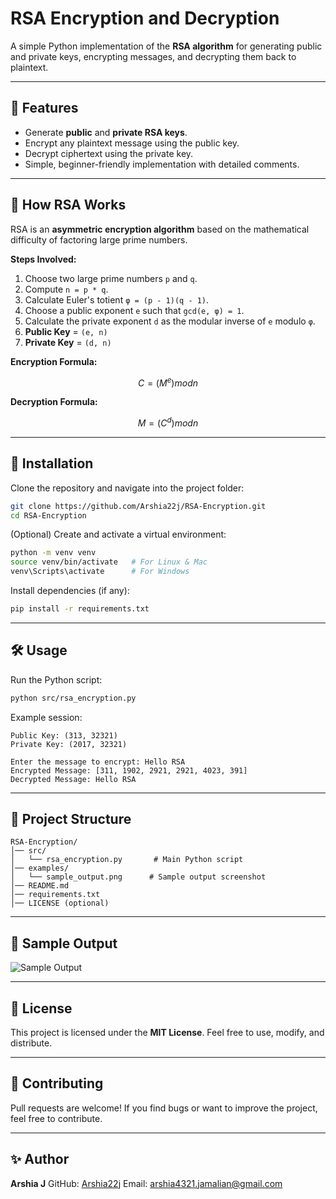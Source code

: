 # RSA Encryption and Decryption

A simple Python implementation of the **RSA algorithm** for generating public and private keys, encrypting messages, and decrypting them back to plaintext.

---

## 📌 Features

* Generate **public** and **private RSA keys**.
* Encrypt any plaintext message using the public key.
* Decrypt ciphertext using the private key.
* Simple, beginner-friendly implementation with detailed comments.

---

## 📜 How RSA Works

RSA is an **asymmetric encryption algorithm** based on the mathematical difficulty of factoring large prime numbers.

**Steps Involved:**

1. Choose two large prime numbers `p` and `q`.
2. Compute `n = p * q`.
3. Calculate Euler's totient `φ = (p - 1)(q - 1)`.
4. Choose a public exponent `e` such that `gcd(e, φ) = 1`.
5. Calculate the private exponent `d` as the modular inverse of `e` modulo `φ`.
6. **Public Key** = `(e, n)`
7. **Private Key** = `(d, n)`

**Encryption Formula:**

```math
C = (M^e) mod n
```

**Decryption Formula:**

```math
M = (C^d) mod n
```

---

## 🚀 Installation

Clone the repository and navigate into the project folder:

```bash
git clone https://github.com/Arshia22j/RSA-Encryption.git
cd RSA-Encryption
```

(Optional) Create and activate a virtual environment:

```bash
python -m venv venv
source venv/bin/activate   # For Linux & Mac
venv\Scripts\activate      # For Windows
```

Install dependencies (if any):

```bash
pip install -r requirements.txt
```

---

## 🛠️ Usage

Run the Python script:

```bash
python src/rsa_encryption.py
```

Example session:

```
Public Key: (313, 32321)
Private Key: (2017, 32321)

Enter the message to encrypt: Hello RSA
Encrypted Message: [311, 1902, 2921, 2921, 4023, 391]
Decrypted Message: Hello RSA
```

---

## 📂 Project Structure

```
RSA-Encryption/
│── src/
│   └── rsa_encryption.py       # Main Python script
│── examples/
│   └── sample_output.png      # Sample output screenshot
│── README.md
│── requirements.txt
│── LICENSE (optional)
```

---

## 📸 Sample Output

![Sample Output](examples/sample_output.png)

---

## 📄 License

This project is licensed under the **MIT License**. Feel free to use, modify, and distribute.

---

## 🤝 Contributing

Pull requests are welcome! If you find bugs or want to improve the project, feel free to contribute.

---

## ✨ Author

**Arshia J**
GitHub: [Arshia22j](https://github.com/Arshia22j)
Email: [arshia4321.jamalian@gmail.com](mailto:arshia4321.jamalian@gmail.com)

